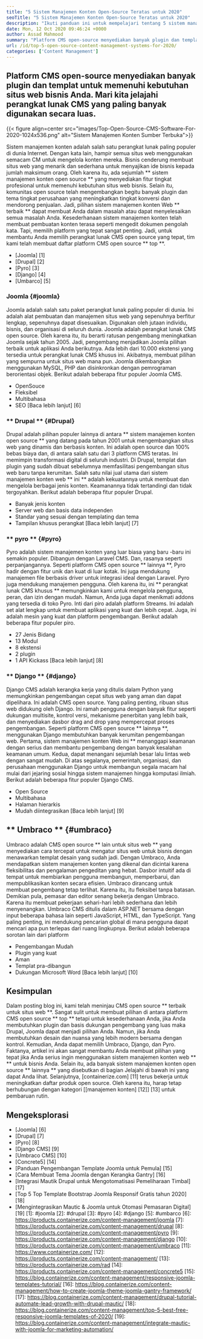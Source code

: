 ```yaml
---
title: "5 Sistem Manajemen Konten Open-Source Teratas untuk 2020" 
seoTitle: "5 Sistem Manajemen Konten Open-Source Teratas untuk 2020" 
description: "Ikuti panduan ini untuk mempelajari tentang 5 sistem manajemen konten open-source teratas yang digunakan untuk mengelola konten web dengan kontrol dan transparansi penuh." 
date: Mon, 12 Oct 2020 09:46:24 +0000
author: Assad Mahmood
summary: "Platform CMS open-source menyediakan banyak plugin dan templat untuk memenuhi kebutuhan situs web bisnis Anda. Mari kita jelajahi perangkat lunak CMS yang paling banyak digunakan secara luas." 
url: /id/top-5-open-source-content-management-systems-for-2020/
categories: ['Content Management']
---
```


## Platform CMS open-source menyediakan banyak plugin dan templat untuk memenuhi kebutuhan situs web bisnis Anda. Mari kita jelajahi perangkat lunak CMS yang paling banyak digunakan secara luas.

{{< figure align=center src="images/Top-Open-Source-CMS-Software-For-2020-1024x536.png" alt="Sistem Manajemen Konten Sumber Terbuka">}}

Sistem manajemen konten adalah salah satu perangkat lunak paling populer di dunia Internet. Dengan kata lain, hampir semua situs web menggunakan semacam CM untuk mengelola konten mereka. Bisnis cenderung membuat situs web yang menarik dan sederhana untuk menyajikan ide bisnis kepada jumlah maksimum orang. Oleh karena itu, ada sejumlah ** sistem manajemen konten open source ** yang menyediakan fitur tingkat profesional untuk memenuhi kebutuhan situs web bisnis. Selain itu, komunitas open source telah mengembangkan begitu banyak plugin dan tema tingkat perusahaan yang meningkatkan tingkat konversi dan mendorong penjualan. Jadi, pilihan sistem manajemen konten Web ** terbaik ** dapat membuat Anda dalam masalah atau dapat menyelesaikan semua masalah Anda.
Kesederhanaan sistem manajemen konten telah membuat pembuatan konten terasa seperti mengedit dokumen pengolah kata. Tapi, memilih platform yang tepat sangat penting. Jadi, untuk membantu Anda memilih perangkat lunak CMS open source yang tepat, tim kami telah membuat daftar platform CMS open source ** top **.
  * [Joomla] [1]
  * [Drupal] [2]
  * [Pyro] [3]
  * [Django] [4]
  * [Umbarco] [5]

### Joomla {#joomla}
Joomla adalah salah satu paket perangkat lunak paling populer di dunia. Ini adalah alat pembuatan dan manajemen situs web yang sepenuhnya berfitur lengkap, sepenuhnya dapat disesuaikan. Digunakan oleh jutaan individu, bisnis, dan organisasi di seluruh dunia.
Joomla adalah perangkat lunak CMS open source. Oleh karena itu, itu berarti ratusan pengembang meningkatkan Joomla sejak tahun 2005. Jadi, pengembang menjadikan Joomla pilihan terbaik untuk aplikasi Anda berikutnya. Ada lebih dari 10.000 ekstensi yang tersedia untuk perangkat lunak CMS khusus ini. Akibatnya, membuat pilihan yang sempurna untuk situs web mana pun. Joomla dikembangkan menggunakan MySQL, PHP dan disinkronkan dengan pemrograman berorientasi objek.
Berikut adalah beberapa fitur populer Joomla CMS.
  * OpenSouce
  * Fleksibel
  * Multibahasa
  * SEO
    [Baca lebih lanjut] [6]

### ** Drupal ** {#Drupal}
Drupal adalah pilihan populer lainnya di antara ** sistem manajemen konten open source ** yang datang pada tahun 2001 untuk mengembangkan situs web yang dinamis dan berbasis konten. Ini adalah open source dan 100% bebas biaya dan, di antara salah satu dari 3 platform CMS teratas. Ini memimpin transformasi digital di seluruh industri.
Di Drupal, templat dan plugin yang sudah dibuat sebelumnya memfasilitasi pengembangan situs web baru tanpa kerumitan. Salah satu nilai jual utama dari sistem manajemen konten web ** ini ** adalah kekuatannya untuk membuat dan mengelola berbagai jenis konten. Keamanannya tidak tertandingi dan tidak tergoyahkan.
Berikut adalah beberapa fitur populer Drupal.
  * Banyak jenis konten
  * Server web dan basis data independen
  * Standar yang sesuai dengan templating dan tema
  * Tampilan khusus perangkat
    [Baca lebih lanjut] [7]

### ** pyro ** {#pyro}
Pyro adalah sistem manajemen konten yang luar biasa yang baru -baru ini semakin populer. Dibangun dengan Laravel CMS. Dan, rasanya seperti perpanjangannya. Seperti platform CMS open source ** lainnya **, Pyro hadir dengan fitur unik dan kuat di luar kotak. Ini juga mendukung manajemen file berbasis driver untuk integrasi ideal dengan Laravel.
Pyro juga mendukung manajemen pengguna. Oleh karena itu, ini ** perangkat lunak CMS khusus ** memungkinkan kami untuk mengelola pengguna, peran, dan izin dengan mudah. Namun, Anda juga dapat menikmati addons yang tersedia di toko Pyro.
Inti dari piro adalah platform Streams. Ini adalah set alat lengkap untuk membuat aplikasi yang kuat dan lebih cepat. Juga, ini adalah mesin yang kuat dan platform pengembangan.
Berikut adalah beberapa fitur populer piro.
  * 27 Jenis Bidang
  * 13 Modul
  * 8 ekstensi
  * 2 plugin
  * 1 API Kickass
    [Baca lebih lanjut] [8]

### ** Django ** {#django}
Django CMS adalah kerangka kerja yang ditulis dalam Python yang memungkinkan pengembangan cepat situs web yang aman dan dapat dipelihara. Ini adalah CMS open source. Yang paling penting, ribuan situs web didukung oleh Django. Ini ramah pengguna dengan banyak fitur seperti dukungan multisite, kontrol versi, mekanisme penerbitan yang lebih baik, dan menyediakan dasbor drag and drop yang mempercepat proses pengembangan.
Seperti platform CMS open source ** lainnya **, menggunakan Django membutuhkan banyak kerumitan pengembangan web. Pertama, sistem manajemen konten Web ini ** menanggapi keamanan dengan serius dan membantu pengembang dengan banyak kesalahan keamanan umum. Kedua, dapat menangani sejumlah besar lalu lintas web dengan sangat mudah. Di atas segalanya, pemerintah, organisasi, dan perusahaan menggunakan Django untuk membangun segala macam hal mulai dari jejaring sosial hingga sistem manajemen hingga komputasi ilmiah.
Berikut adalah beberapa fitur populer Django CMS.
  * Open Source
  * Multibahasa
  * Halaman hierarkis
  * Mudah diintegrasikan
    [Baca lebih lanjut] [9]

## ** Umbraco ** {#umbraco}
Umbraco adalah CMS open source ** lain untuk situs web ** yang menyediakan cara tercepat untuk mengatur situs web untuk bisnis dengan menawarkan templat desain yang sudah jadi. Dengan Umbraco, Anda mendapatkan sistem manajemen konten yang dikenal dan dicintai karena fleksibilitas dan pengalaman pengeditan yang hebat. Dasbor intuitif ada di tempat untuk membiarkan pengguna membangun, memperbarui, dan mempublikasikan konten secara efisien.
Umbraco dirancang untuk membuat pengembang tetap terlihat. Karena itu, itu fleksibel tanpa batasan. Demikian pula, pemasar dan editor senang bekerja dengan Umbraco. Karena itu membuat pekerjaan sehari-hari lebih sederhana dan lebih menyenangkan.
Umbraco CMS ditulis dalam ASP.NET bersama dengan input beberapa bahasa lain seperti JavaScript, HTML, dan TypeScript. Yang paling penting, ini mendukung pencarian global di mana pengguna dapat mencari apa pun terlepas dari ruang lingkupnya.
Berikut adalah beberapa sorotan lain dari platform
  * Pengembangan Mudah
  * Plugin yang kuat
  * Aman
  * Templat pra-dibangun
  * Dukungan Microsoft Word
    [Baca lebih lanjut] [10]

## Kesimpulan
Dalam posting blog ini, kami telah meninjau CMS open source ** terbaik untuk situs web **. Sangat sulit untuk membuat pilihan di antara platform CMS open source ** top ** tetapi untuk kesederhanaan Anda, jika Anda membutuhkan plugin dan basis dukungan pengembang yang luas maka Drupal, Joomla dapat menjadi pilihan Anda. Namun, jika Anda membutuhkan desain dan nuansa yang lebih modern bersama dengan kontrol. Kemudian, Anda dapat memilih Umbraco, Django, dan Pyro. Faktanya, artikel ini akan sangat membantu Anda membuat pilihan yang tepat jika Anda serius ingin menggunakan sistem manajemen konten web ** ** untuk bisnis Anda. Selain itu, ada banyak sistem manajemen konten open source ** lainnya ** yang disebutkan di bagian Jelajahi di bawah ini yang dapat Anda lihat.
Selanjutnya, [containerize.com] [11] terus bekerja untuk meningkatkan daftar produk open source. Oleh karena itu, harap tetap berhubungan dengan kategori [[manajemen konten] [12]] [13] untuk pembaruan rutin.

## Mengeksplorasi
  * [Joomla] [6]
  * [Drupal] [7]
  * [Pyro] [8]
  * [Django CMS] [9]
  * [Umbraco CMS] [10]
  * [Concrete5] [14]
  * [Panduan Pengembangan Template Joomla untuk Pemula] [15]
  * [Cara Membuat Tema Joomla dengan Kerangka Gantry] [16]
  * [Integrasi Mautik Drupal untuk Mengotomatisasi Pemeliharaan Timbal] [17]
  * [Top 5 Top Template Bootstrap Joomla Responsif Gratis tahun 2020] [18]
  * [Mengintegrasikan Mautic & Joomla untuk Otomasi Pemasaran Digital] [19]
[1]: #joomla
[2]: #drupal
[3]: #pyro
[4]: #django
[5]: #umbarco
[6]: https://products.containerize.com/content-management/joomla
[7]: https://products.containerize.com/content-management/drupal
[8]: https://products.containerize.com/content-management/pyro
[9]: https://products.containerize.com/content-management/django
[10]: https://products.containerize.com/content-management/umbraco
[11]: https://www.containerize.com/
[12]: https://products.containerize.com/content-management/
[13]: https://products.containerize.com/rad
[14]: https://products.containerize.com/content-management/concrete5
[15]: https://blog.containerize.com/content-management/responsive-joomla-templates-tutorial/
[16]: https://blog.containerize.com/content-management/how-to-create-joomla-theme-joomla-gantry-framework/
[17]: https://blog.containerize.com/content-management/drupal-tutorial-automate-lead-growth-with-drupal-mautic/
[18]: https://blog.containerize.com/content-management/top-5-best-free-responsive-joomla-templates-of-2020/
[19]: https://blog.containerize.com/content-management/integrate-mautic-with-joomla-for-marketing-automation/
